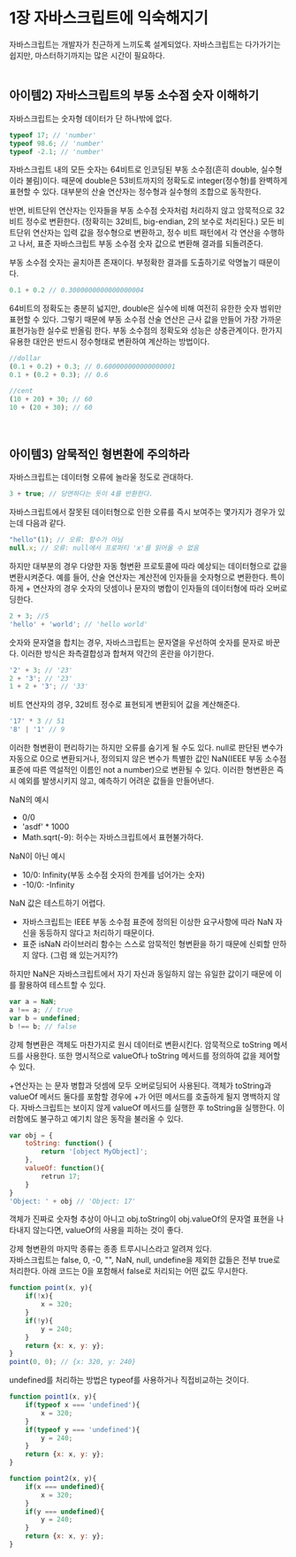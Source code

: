 # 1장 자바스크립트에 익숙해지기
자바스크립트는 개발자가 친근하게 느끼도록 설계되었다. 자바스크립트는 다가가기는 쉽지만, 마스터하기까지는 많은 시간이 필요하다.<br>
<br>

## 아이템2) 자바스크립트의 부동 소수점 숫자 이해하기
자바스크립트는 숫자형 데이터가 단 하나밖에 없다.<br>
```javascript
typeof 17; // 'number'
typeof 98.6; // 'number'
typeof -2.1; // 'number'
```
자바스크립트 내의 모든 숫자는 64비트로 인코딩된 부동 소수점(흔히 double, 실수형이라 불림)이다. 때문에 double은 53비트까지의 정확도로 integer(정수형)를 완벽하게 표현할 수 있다. 대부분의 산술 연산자는 정수형과 실수형의 조합으로 동작한다.<br>

반면, 비트단위 연산자는 인자들을 부동 소수점 숫자처럼 처리하지 않고 암묵적으로 32비트 정수로 변환한다. (정확히는 32비트, big-endian, 2의 보수로 처리된다.) 모든 비트단위 연산자는 입력 값을 정수형으로 변환하고, 정수 비트 패턴에서 각 연산을 수행하고 나서, 표준 자바스크립트 부동 소수점 숫자 값으로 변환해 결과를 되돌려준다.<br>

부동 소수점 숫자는 골치아픈 존재이다. 부정확한 결과를 도출하기로 악명높기 때문이다.
```javascript
0.1 + 0.2 // 0.3000000000000000004
```
64비트의 정확도는 충분히 넓지만, double은 실수에 비해 여전히 유한한 숫자 범위만 표현할 수 있다. 그렇기 때문에 부동 소수점 산술 연산은 근사 값을 만들어 가장 가까운 표현가능한 실수로 반올림 한다. 부동 소수점의 정확도와 성능은 상충관계이다. 한가지 유용한 대안은 반드시 정수형태로 변환하여 계산하는 방법이다.
```javascript
//dollar
(0.1 + 0.2) + 0.3; // 0.600000000000000001
0.1 + (0.2 + 0.3); // 0.6

//cent
(10 + 20) + 30; // 60
10 + (20 + 30); // 60
```
<br>

## 아이템3) 암묵적인 형변환에 주의하라
자바스크립트는 데이터형 오류에 놀라울 정도로 관대하다.<br>
```javascript
3 + true; // 당연하다는 듯이 4를 반환한다.
```
자바스크립트에서 잘못된 데이터형으로 인한 오류를 즉시 보여주는 몇가지가 경우가 있는데 다음과 같다.<br>
```javascript
"hello"(1); // 오류: 함수가 아님
null.x; // 오류: null에서 프로퍼티 'x'를 읽어올 수 없음
```
하지만 대부분의 경우 다양한 자동 형변환 프로토콜에 따라 예상되는 데이터형으로 값을 변환시켜준다. 예를 들어, 산술 연산자는 계산전에 인자들을 숫자형으로 변환한다. 특이하게 + 연산자의 경우 숫자의 덧셈이나 문자의 병합이 인자들의 데이터형에 따라 오버로딩한다.
```javascript
2 + 3; //5
'hello' + 'world'; // 'hello world'
```
숫자와 문자열을 합치는 경우, 자바스크립트는 문자열을 우선하여 숫자를 문자로 바꾼다. 이러한 방식은 좌측결합성과 합쳐져 약간의 혼란을 야기한다.
```javascript
'2' + 3; // '23'
2 + '3'; // '23'
1 + 2 + '3'; // '33'
```
비트 연산자의 경우, 32비트 정수로 표현되게 변환되어 값을 계산해준다. 
```javascript
'17' * 3 // 51
'8' | '1' // 9
```
이러한 형변환이 편리하기는 하지만 오류를 숨기게 될 수도 있다. null로 판단된 변수가 자동으로 0으로 변환되거나, 정의되지 않은 변수가 특별한 값인 NaN(IEEE 부동 소수점 표준에 따른 역설적인 이름인 not a number)으로 변환될 수 있다. 이러한 형변환은 즉시 예외를 발생시키지 않고, 예측하기 어려운 값들을 만들어낸다.<br>

NaN의 예시
- 0/0
- 'asdf' * 1000
- Math.sqrt(-9): 허수는 자바스크립트에서 표현불가하다.

NaN이 아닌 예시
- 10/0: Infinity(부동 소수점 숫자의 한계를 넘어가는 숫자)
- -10/0: -Infinity

NaN 값은 테스트하기 어렵다.
- 자바스크립트는 IEEE 부동 소수점 표준에 정의된 이상한 요구사항에 따라 NaN 자신을 동등하지 않다고 처리하기 때문이다.
- 표준 isNaN 라이브러리 함수는 스스로 암묵적인 형변환을 하기 때문에 신뢰할 만하지 않다. (그럼 왜 있는거지??)

하지만 NaN은 자바스크립트에서 자기 자신과 동일하지 않는 유일한 값이기 때문에 이를 활용하여 테스트할 수 있다.<br>
```javascript
var a = NaN;
a !== a; // true
var b = undefined;
b !== b; // false
```
강제 형변환은 객체도 마찬가지로 원시 데이터로 변환시킨다. 암묵적으로 toString 메서드를 사용한다. 또한 명시적으로 valueOf나 toString 메서드를 정의하여 값을 제어할 수 있다.<br>

+연산자는 는 문자 병합과 덧셈에 모두 오버로딩되어 사용된다. 객체가 toString과 valueOf 메서드 둘다를 포함할 경우에 +가 어떤 메서드를 호출하게 될지 명백하지 않다. 자바스크립트는 보이지 않게 valueOf 메서드를 실행한 후 toString을 실행한다. 이러함에도 불구하고 예기치 않은 동작을 불러올 수 있다.
```javascript
var obj = {
    toString: function() {
        return '[object MyObject]';
    },
    valueOf: function(){
        retrun 17;
    }
}
'Object: ' + obj // 'Object: 17'
```
객체가 진짜로 숫자형 추상이 아니고 obj.toString이 obj.valueOf의 문자열 표현을 나타내지 않는다면, valueOf의 사용을 피하는 것이 좋다.<br>

강제 형변환의 마지막 종류는 종종 트루시니스라고 알려져 있다.<br>
자바스크립트는 false, 0, -0, "", NaN, null, undefine을 제외한 값들은 전부 true로 처리한다. 아래 코드는 0을 포함해서 false로 처리되는 어떤 값도 무시한다.
```javascript
function point(x, y){
    if(!x){
        x = 320;
    }
    if(!y){
        y = 240;
    }
    return {x: x, y: y};
}
point(0, 0); // {x: 320, y: 240}
```
undefined를 처리하는 방법은 typeof를 사용하거나 직접비교하는 것이다.
```javascript
function point1(x, y){
    if(typeof x === 'undefined'){
        x = 320;
    }
    if(typeof y === 'undefined'){
        y = 240;
    }
    return {x: x, y: y};
}

function point2(x, y){
    if(x === undefined){
        x = 320;
    }
    if(y === undefined){
        y = 240;
    }
    return {x: x, y: y};
}
```
<br>